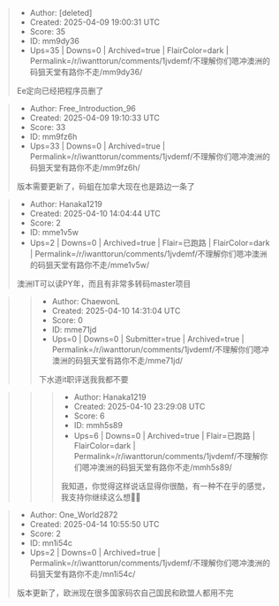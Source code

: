 > - Author: [deleted]
> - Created: 2025-04-09 19:00:31 UTC
> - Score: 35
> - ID: mm9dy36
> - Ups=35 | Downs=0 | Archived=true | FlairColor=dark | Permalink=/r/iwanttorun/comments/1jvdemf/不理解你们嗯冲澳洲的码狙天堂有路你不走/mm9dy36/
>
> Ee定向已经把程序员删了

> - Author: Free_Introduction_96
> - Created: 2025-04-09 19:10:33 UTC
> - Score: 33
> - ID: mm9fz6h
> - Ups=33 | Downs=0 | Archived=true | Permalink=/r/iwanttorun/comments/1jvdemf/不理解你们嗯冲澳洲的码狙天堂有路你不走/mm9fz6h/
>
> 版本需要更新了，码蛆在加拿大现在也是路边一条了

> - Author: Hanaka1219
> - Created: 2025-04-10 14:04:44 UTC
> - Score: 2
> - ID: mme1v5w
> - Ups=2 | Downs=0 | Archived=true | Flair=已跑路 | FlairColor=dark | Permalink=/r/iwanttorun/comments/1jvdemf/不理解你们嗯冲澳洲的码狙天堂有路你不走/mme1v5w/
>
> 澳洲IT可以读PY年，而且有非常多转码master项目

>> - Author: ChaewonL
>> - Created: 2025-04-10 14:31:04 UTC
>> - Score: 0
>> - ID: mme71jd
>> - Ups=0 | Downs=0 | Submitter=true | Archived=true | Permalink=/r/iwanttorun/comments/1jvdemf/不理解你们嗯冲澳洲的码狙天堂有路你不走/mme71jd/
>>
>> 下水道it职评送我我都不要

>>> - Author: Hanaka1219
>>> - Created: 2025-04-10 23:29:08 UTC
>>> - Score: 6
>>> - ID: mmh5s89
>>> - Ups=6 | Downs=0 | Archived=true | Flair=已跑路 | FlairColor=dark | Permalink=/r/iwanttorun/comments/1jvdemf/不理解你们嗯冲澳洲的码狙天堂有路你不走/mmh5s89/
>>>
>>> 我知道，你觉得这样说话显得你很酷，有一种不在乎的感觉，我支持你继续这么想👍🏻

> - Author: One_World2872
> - Created: 2025-04-14 10:55:50 UTC
> - Score: 2
> - ID: mn1i54c
> - Ups=2 | Downs=0 | Archived=true | Permalink=/r/iwanttorun/comments/1jvdemf/不理解你们嗯冲澳洲的码狙天堂有路你不走/mn1i54c/
>
> 版本更新了，欧洲现在很多国家码农自己国民和欧盟人都用不完
